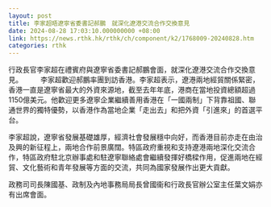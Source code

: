 ```yaml
---
layout: post
title: 李家超晤遼寧省委書記郝鵬　就深化遼港交流合作交換意見
date: 2024-08-28 17:03:10.000000000 +08:00
link: https://news.rthk.hk/rthk/ch/component/k2/1768009-20240828.htm
categories: rthk
---
```


行政長官李家超在禮賓府與遼寧省委書記郝鵬會面，就深化遼港交流合作交換意見。
　　 
李家超歡迎郝鵬率團到訪香港。李家超表示，遼港兩地經貿關係緊密，香港一直是遼寧省最大的外資來源地，截至去年年底，港商在當地投資總額超過1150億美元。他歡迎更多遼寧企業繼續善用香港在「一國兩制」下背靠祖國、聯通世界的獨特優勢，以香港作為當地企業「走出去」和把外資「引進來」的首選平台。
 
李家超說，遼寧省發展基礎雄厚，經濟社會發展穩中向好，而香港目前亦走在由治及興的新征程上，兩地合作前景廣闊。特區政府重視和支持遼港兩地深化交流合作，特區政府駐北京辦事處和駐遼寧聯絡處會繼續發揮好橋樑作用，促進兩地在經貿、文化藝術和青年發展等方面的交流，共同為國家發展作出更大貢獻。

政務司司長陳國基、政制及內地事務局局長曾國衞和行政長官辦公室主任葉文娟亦有出席會面。
